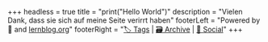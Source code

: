 +++
headless = true
title = "print(\"Hello World\")"
description = "Vielen Dank, dass sie sich auf meine Seite verirrt haben"
footerLeft = "Powered by 💛 and [lernblog.org](https://www.lernblog.org)"
footerRight = "[🏷️ Tags](/tags/) | [🗃️ Archive](/posts/) | [📣 Social](https://www.lernblog.org)"
+++
